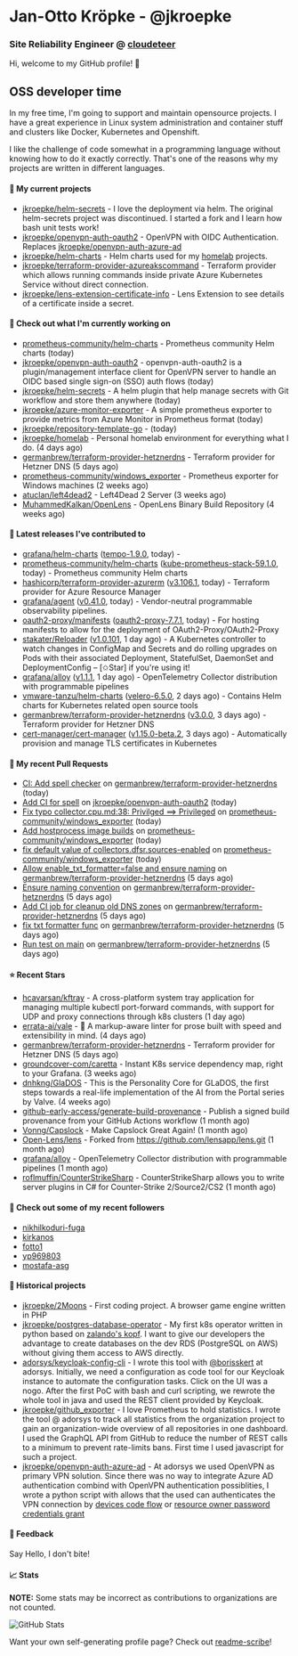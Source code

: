 # Jan-Otto Kröpke - @jkroepke
### Site Reliability Engineer @ [cloudeteer](https://cloudeteer.de/)

Hi, welcome to my GitHub profile! 👋

## OSS developer time
In my free time, I'm going to support and maintain opensource projects. I have a great experience in Linux system administration and container stuff and clusters like Docker, Kubernetes and Openshift.

I like the challenge of code somewhat in a programming language without knowing how to do it exactly correctly. That's one of the reasons why my projects are written in different languages.

#### 🌱 My current projects
- [jkroepke/helm-secrets](https://github.com/jkroepke/helm-secrets) - I love the deployment via helm. The original helm-secrets project was discontinued. I started a fork and I learn how bash unit tests work!
- [jkroepke/openvpn-auth-oauth2](https://github.com/jkroepke/openvpn-auth-oauth2) - OpenVPN with OIDC Authentication. Replaces  [jkroepke/openvpn-auth-azure-ad](https://github.com/jkroepke/openvpn-auth-azure-ad) 
- [jkroepke/helm-charts](https://github.com/jkroepke/helm-charts) - Helm charts used for my [homelab](https://github.com/jkroepke/homelab) projects.
- [jkroepke/terraform-provider-azureakscommand](https://github.com/jkroepke/terraform-provider-azureakscommand) - Terraform provider which allows running commands inside private Azure Kubernetes Service without direct connection.
- [jkroepke/lens-extension-certificate-info](https://github.com/jkroepke/lens-extension-certificate-info) - Lens Extension to see details of a certificate inside a secret.

#### 👷 Check out what I'm currently working on

- [prometheus-community/helm-charts](https://github.com/prometheus-community/helm-charts) - Prometheus community Helm charts (today)
- [jkroepke/openvpn-auth-oauth2](https://github.com/jkroepke/openvpn-auth-oauth2) - openvpn-auth-oauth2 is a plugin/management interface client for OpenVPN server to handle an OIDC based single sign-on (SSO) auth flows (today)
- [jkroepke/helm-secrets](https://github.com/jkroepke/helm-secrets) - A helm plugin that help manage secrets with Git workflow and store them anywhere (today)
- [jkroepke/azure-monitor-exporter](https://github.com/jkroepke/azure-monitor-exporter) - A simple prometheus exporter to provide metrics from Azure Monitor in Prometheus format (today)
- [jkroepke/repository-template-go](https://github.com/jkroepke/repository-template-go) -  (today)
- [jkroepke/homelab](https://github.com/jkroepke/homelab) - Personal homelab environment for everything what I do. (4 days ago)
- [germanbrew/terraform-provider-hetznerdns](https://github.com/germanbrew/terraform-provider-hetznerdns) - Terraform provider for Hetzner DNS (5 days ago)
- [prometheus-community/windows_exporter](https://github.com/prometheus-community/windows_exporter) - Prometheus exporter for Windows machines (2 weeks ago)
- [atuclan/left4dead2](https://github.com/atuclan/left4dead2) - Left4Dead 2 Server (3 weeks ago)
- [MuhammedKalkan/OpenLens](https://github.com/MuhammedKalkan/OpenLens) - OpenLens Binary Build Repository (4 weeks ago)

#### 🔭 Latest releases I've contributed to

- [grafana/helm-charts](https://github.com/grafana/helm-charts) ([tempo-1.9.0](https://github.com/grafana/helm-charts/releases/tag/tempo-1.9.0), today) - 
- [prometheus-community/helm-charts](https://github.com/prometheus-community/helm-charts) ([kube-prometheus-stack-59.1.0](https://github.com/prometheus-community/helm-charts/releases/tag/kube-prometheus-stack-59.1.0), today) - Prometheus community Helm charts
- [hashicorp/terraform-provider-azurerm](https://github.com/hashicorp/terraform-provider-azurerm) ([v3.106.1](https://github.com/hashicorp/terraform-provider-azurerm/releases/tag/v3.106.1), today) - Terraform provider for Azure Resource Manager
- [grafana/agent](https://github.com/grafana/agent) ([v0.41.0](https://github.com/grafana/agent/releases/tag/v0.41.0), today) - Vendor-neutral programmable observability pipelines.
- [oauth2-proxy/manifests](https://github.com/oauth2-proxy/manifests) ([oauth2-proxy-7.7.1](https://github.com/oauth2-proxy/manifests/releases/tag/oauth2-proxy-7.7.1), today) - For hosting manifests to allow for the deployment of OAuth2-Proxy/OAuth2-Proxy
- [stakater/Reloader](https://github.com/stakater/Reloader) ([v1.0.101](https://github.com/stakater/Reloader/releases/tag/v1.0.101), 1 day ago) - A Kubernetes controller to watch changes in ConfigMap and Secrets and do rolling upgrades on Pods with their associated Deployment, StatefulSet, DaemonSet and DeploymentConfig – [✩Star] if you&#39;re using it!
- [grafana/alloy](https://github.com/grafana/alloy) ([v1.1.1](https://github.com/grafana/alloy/releases/tag/v1.1.1), 1 day ago) - OpenTelemetry Collector distribution with programmable pipelines
- [vmware-tanzu/helm-charts](https://github.com/vmware-tanzu/helm-charts) ([velero-6.5.0](https://github.com/vmware-tanzu/helm-charts/releases/tag/velero-6.5.0), 2 days ago) - Contains Helm charts for Kubernetes related open source tools
- [germanbrew/terraform-provider-hetznerdns](https://github.com/germanbrew/terraform-provider-hetznerdns) ([v3.0.0](https://github.com/germanbrew/terraform-provider-hetznerdns/releases/tag/v3.0.0), 3 days ago) - Terraform provider for Hetzner DNS
- [cert-manager/cert-manager](https://github.com/cert-manager/cert-manager) ([v1.15.0-beta.2](https://github.com/cert-manager/cert-manager/releases/tag/v1.15.0-beta.2), 3 days ago) - Automatically provision and manage TLS certificates in Kubernetes

#### 🔨 My recent Pull Requests

- [CI: Add spell checker](https://github.com/germanbrew/terraform-provider-hetznerdns/pull/65) on [germanbrew/terraform-provider-hetznerdns](https://github.com/germanbrew/terraform-provider-hetznerdns) (today)
- [Add CI for spell](https://github.com/jkroepke/openvpn-auth-oauth2/pull/275) on [jkroepke/openvpn-auth-oauth2](https://github.com/jkroepke/openvpn-auth-oauth2) (today)
- [Fix typo collector.cpu.md:38: Privilged ==&gt; Privileged](https://github.com/prometheus-community/windows_exporter/pull/1508) on [prometheus-community/windows_exporter](https://github.com/prometheus-community/windows_exporter) (today)
- [Add hostprocess image builds](https://github.com/prometheus-community/windows_exporter/pull/1507) on [prometheus-community/windows_exporter](https://github.com/prometheus-community/windows_exporter) (today)
- [fix default value of collectors.dfsr.sources-enabled](https://github.com/prometheus-community/windows_exporter/pull/1506) on [prometheus-community/windows_exporter](https://github.com/prometheus-community/windows_exporter) (today)
- [Allow enable_txt_formatter=false and ensure naming](https://github.com/germanbrew/terraform-provider-hetznerdns/pull/49) on [germanbrew/terraform-provider-hetznerdns](https://github.com/germanbrew/terraform-provider-hetznerdns) (5 days ago)
- [Ensure naming convention](https://github.com/germanbrew/terraform-provider-hetznerdns/pull/47) on [germanbrew/terraform-provider-hetznerdns](https://github.com/germanbrew/terraform-provider-hetznerdns) (5 days ago)
- [Add CI job for cleanup old DNS zones](https://github.com/germanbrew/terraform-provider-hetznerdns/pull/46) on [germanbrew/terraform-provider-hetznerdns](https://github.com/germanbrew/terraform-provider-hetznerdns) (5 days ago)
- [fix txt formatter func](https://github.com/germanbrew/terraform-provider-hetznerdns/pull/45) on [germanbrew/terraform-provider-hetznerdns](https://github.com/germanbrew/terraform-provider-hetznerdns) (5 days ago)
- [Run test on main](https://github.com/germanbrew/terraform-provider-hetznerdns/pull/44) on [germanbrew/terraform-provider-hetznerdns](https://github.com/germanbrew/terraform-provider-hetznerdns) (5 days ago)

#### ⭐ Recent Stars

- [hcavarsan/kftray](https://github.com/hcavarsan/kftray) - A cross-platform system tray application for managing multiple kubectl port-forward commands, with support for UDP and proxy connections through k8s clusters (1 day ago)
- [errata-ai/vale](https://github.com/errata-ai/vale) - :pencil: A markup-aware linter for prose built with speed and extensibility in mind. (4 days ago)
- [germanbrew/terraform-provider-hetznerdns](https://github.com/germanbrew/terraform-provider-hetznerdns) - Terraform provider for Hetzner DNS (5 days ago)
- [groundcover-com/caretta](https://github.com/groundcover-com/caretta) - Instant K8s service dependency map, right to your Grafana. (3 weeks ago)
- [dnhkng/GlaDOS](https://github.com/dnhkng/GlaDOS) - This is the Personality Core for GLaDOS, the first steps towards a real-life implementation of the AI from the Portal series by Valve. (4 weeks ago)
- [github-early-access/generate-build-provenance](https://github.com/github-early-access/generate-build-provenance) - Publish a signed build provenance from your GitHub Actions workflow (1 month ago)
- [Vonng/Capslock](https://github.com/Vonng/Capslock) - Make Capslock Great Again! (1 month ago)
- [Open-Lens/lens](https://github.com/Open-Lens/lens) - Forked from https://github.com/lensapp/lens.git (1 month ago)
- [grafana/alloy](https://github.com/grafana/alloy) - OpenTelemetry Collector distribution with programmable pipelines (1 month ago)
- [roflmuffin/CounterStrikeSharp](https://github.com/roflmuffin/CounterStrikeSharp) - CounterStrikeSharp allows you to write server plugins in C# for Counter-Strike 2/Source2/CS2 (1 month ago)

#### 👯 Check out some of my recent followers

- [nikhilkoduri-fuga](https://github.com/nikhilkoduri-fuga)
- [kirkanos](https://github.com/kirkanos)
- [fotto1](https://github.com/fotto1)
- [yp969803](https://github.com/yp969803)
- [mostafa-asg](https://github.com/mostafa-asg)

#### 📜 Historical projects
- [jkroepke/2Moons](https://github.com/jkroepke/2Moons) - First coding project. A browser game engine written in PHP
- [jkroepke/postgres-database-operator](https://github.com/jkroepke/postgres-database-operator) - My first k8s operator written in python based on [zalando's kopf](https://github.com/zalando-incubator/kopf). I want to give our developers the advantage to create databases on the dev RDS (PostgreSQL on AWS) without giving them access to AWS directly.
- [adorsys/keycloak-config-cli](https://github.com/adorsys/keycloak-config-cli) - I wrote this tool with [@borisskert](https://github.com/borisskert) at adorsys. Initially, we need a configuration as code tool for our Keycloak instance to automate the configuration tasks. Click on the UI was a nogo. After the first PoC with bash and curl scripting, we rewrote the whole tool in java and used the REST client provided by Keycloak.
- [jkroepke/github_exporter](https://github.com/jkroepke/github_exporter) - I love Prometheus to hold statistics. I wrote the tool @ adorsys to track all statistics from the organization project to gain an organization-wide overview of all repositories in one dashboard. I used the GraphQL API from GitHub to reduce the number of REST calls to a minimum to prevent rate-limits bans. First time I used javascript for such a project.
- [jkroepke/openvpn-auth-azure-ad](https://github.com/jkroepke/openvpn-auth-azure-ad) - At adorsys we used OpenVPN as primary VPN solution. Since there was no way to integrate Azure AD authentication combind with OpenVPN authentication possiblities, I wrote a python script with allows that the used can authenticates the VPN connection by [devices code flow](https://docs.microsoft.com/en-us/azure/active-directory/develop/v2-oauth2-device-code) or [resource owner password credentials grant](https://docs.microsoft.com/en-us/azure/active-directory/develop/v2-oauth-ropc)

#### 💬 Feedback

Say Hello, I don't bite!

#### 📈 Stats

**NOTE:** Some stats may be incorrect as contributions to organizations
are not counted.

![GitHub Stats](https://github-readme-stats.vercel.app/api?username=jkroepke&count_private=false&theme=tokyonight&show_icons=true)

Want your own self-generating profile page? Check out [readme-scribe](https://github.com/muesli/readme-scribe)!
